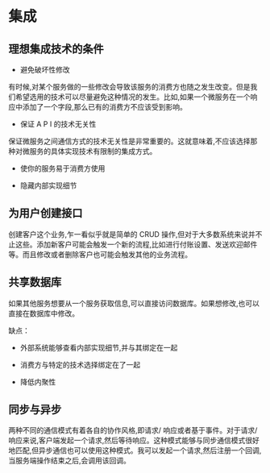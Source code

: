 # 集成

## 理想集成技术的条件

- 避免破坏性修改

有时候,对某个服务做的一些修改会导致该服务的消费方也随之发生改变。但是我们希望选用的技术可以尽量避免这种情况的发生。比如,如果一个微服务在一个响应中添加了一个字段,那么已有的消费方不应该受到影响。

- 保证 A P I 的技术无关性

保证微服务之间通信方式的技术无关性是非常重要的。这就意味着,不应该选择那种对微服务的具体实现技术有限制的集成方式。

- 使你的服务易于消费方使用

- 隐藏内部实现细节

## 为用户创建接口

创建客户这个业务,乍一看似乎就是简单的 CRUD 操作,但对于大多数系统来说并不止这些。添加新客户可能会触发一个新的流程,比如进行付账设置、发送欢迎邮件等。而且修改或者删除客户也可能会触发其他的业务流程。

## 共享数据库

如果其他服务想要从一个服务获取信息,可以直接访问数据库。如果想修改,也可以直接在数据库中修改。

缺点：

- 外部系统能够查看内部实现细节,并与其绑定在一起

- 消费方与特定的技术选择绑定在了一起

- 降低内聚性

## 同步与异步

两种不同的通信模式有着各自的协作风格,即请求/ 响应或者基于事件。对于请求/ 响应来说,客户端发起一个请求,然后等待响应。这种模式能够与同步通信模式很好地匹配,但异步通信也可以使用这种模式。我可以发起一个请求,然后注册一个回调,当服务端操作结束之后,会调用该回调。








